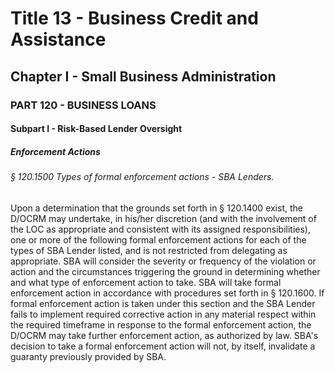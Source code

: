 
# Title 13 - Business Credit and Assistance
## Chapter I - Small Business Administration
### PART 120 - BUSINESS LOANS
#### Subpart I - Risk-Based Lender Oversight
##### Enforcement Actions
###### § 120.1500 Types of formal enforcement actions - SBA Lenders.

Upon a determination that the grounds set forth in § 120.1400 exist, the D/OCRM may undertake, in his/her discretion (and with the involvement of the LOC as appropriate and consistent with its assigned responsibilities), one or more of the following formal enforcement actions for each of the types of SBA Lender listed, and is not restricted from delegating as appropriate. SBA will consider the severity or frequency of the violation or action and the circumstances triggering the ground in determining whether and what type of enforcement action to take. SBA will take formal enforcement action in accordance with procedures set forth in § 120.1600. If formal enforcement action is taken under this section and the SBA Lender fails to implement required corrective action in any material respect within the required timeframe in response to the formal enforcement action, the D/OCRM may take further enforcement action, as authorized by law. SBA's decision to take a formal enforcement action will not, by itself, invalidate a guaranty previously provided by SBA.

